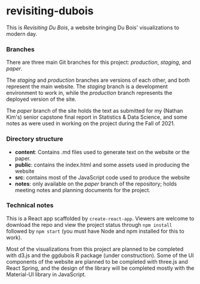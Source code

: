 # revisiting-dubois

This is _Revisiting Du Bois_, a website bringing Du Bois' visualizations to
modern day.

### Branches

There are three main Git branches for this project: _production_, _staging_, and
_paper_.

The _staging_ and _production_ branches are versions of each other, and both
represent the main website. The _staging_ branch is a development environment to
work in, while the _production_ branch represents the deployed version of the
site.

The _paper_ branch of the site holds the text as submitted for my (Nathan Kim's)
senior capstone final report in Statistics & Data Science, and some notes as
were used in working on the project during the Fall of 2021.

### Directory structure

- **content**: Contains .md files used to generate text on the website or the
  paper.
- **public**: contains the index.html and some assets used in producing the
  website
- **src**: contains most of the JavaScript code used to produce the website
- **notes**: only available on the _paper_ branch of the repository; holds
  meeting notes and planning documents for the project.

### Technical notes

This is a React app scaffolded by `create-react-app`. Viewers are welcome to
download the repo and view the project status through `npm install` followed by
`npm start` (you must have Node and npm installed for this to work).

Most of the visualizations from this project are planned to be completed with
d3.js and the ggdubois R package (under construction). Some of the UI components
of the website are planned to be completed with three.js and React Spring, and
the design of the library will be completed mostly with the Material-UI library
in JavaScript.
